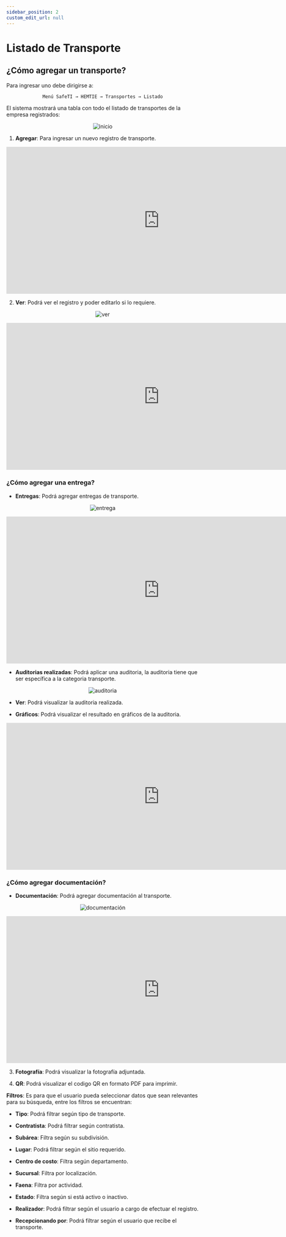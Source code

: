 ```yaml
---
sidebar_position: 2
custom_edit_url: null
---
```

# Listado de Transporte
## ¿Cómo agregar un transporte?
Para ingresar uno debe dirigirse a: 

<div align="center">

```bash
Menú SafeTI → HEMTIE → Transportes → Listado
```
</div>

El sistema mostrará una tabla con todo el listado de transportes de la empresa registrados:

<div align="center">

![inicio](/img/img_manual/img_hemtie_equipo/2023-09-01_10-34.png)

</div>

1. **Agregar**: Para ingresar un nuevo registro de transporte.

<div align="center">

<iframe width="800" height="384" src="https://www.youtube.com/embed/oGcp0FJ_PkE?si=PX1ewdkNEfV84uW6" title="YouTube video player" frameborder="0" allow="accelerometer; autoplay; clipboard-write; encrypted-media; gyroscope; picture-in-picture; web-share" allowfullscreen></iframe>

</div>

2. **Ver**: Podrá ver el registro y poder editarlo si lo requiere.

<div align="center">

![ver](/img/img_manual/img_hemtie_equipo/2023-09-01_10-51.png)

</div>

<div align="center">

<iframe width="800" height="384" src="https://www.youtube.com/embed/aGw3iWYF4ao?si=EXSeQPcjIcycA8jV" title="YouTube video player" frameborder="0" allow="accelerometer; autoplay; clipboard-write; encrypted-media; gyroscope; picture-in-picture; web-share" allowfullscreen></iframe>

</div>

### ¿Cómo agregar una entrega?

* **Entregas**: Podrá agregar entregas de transporte.

<div align="center">

![entrega](/img/img_manual/img_hemtie_equipo/2023-09-01_12-20.png)

</div>

<div align="center">

<iframe width="800" height="384" src="https://www.youtube.com/embed/mB6_txjG1rE?si=wfgEWN3orG43z2hT" title="YouTube video player" frameborder="0" allow="accelerometer; autoplay; clipboard-write; encrypted-media; gyroscope; picture-in-picture; web-share" allowfullscreen></iframe>

</div>


* **Auditorias realizadas**: Podrá aplicar una auditoria, la auditoria tiene que ser específica a la categoria transporte.

<div align="center">

![auditoria](/img/img_manual/img_hemtie_equipo/2023-09-01_12-22.png)

</div>
 

* **Ver**: Podrá visualizar la auditoria realizada.


* **Gráficos**: Podrá visualizar el resultado en gráficos de la auditoria.


<div align="center">

<iframe width="800" height="384" src="https://www.youtube.com/embed/TivDXRIEJEA?si=2pl-lr2-z8hrtspM" title="YouTube video player" frameborder="0" allow="accelerometer; autoplay; clipboard-write; encrypted-media; gyroscope; picture-in-picture; web-share" allowfullscreen></iframe>

</div>

### ¿Cómo agregar documentación?

* **Documentación**: Podrá agregar documentación al transporte.

<div align="center">

![documentación](/img/img_manual/img_hemtie_equipo/2023-09-01_12-27.png)

</div>

<div align="center">

<iframe width="800" height="384" src="https://www.youtube.com/embed/ZaFB90xxWUw?si=ZRh2ubEXfnhPGAPL" title="YouTube video player" frameborder="0" allow="accelerometer; autoplay; clipboard-write; encrypted-media; gyroscope; picture-in-picture; web-share" allowfullscreen></iframe>

</div>


3. **Fotografía**: Podrá visualizar la fotografía adjuntada.

4. **QR**: Podrá visualizar el codigo QR en formato PDF para imprimir.

**Filtros**: Es para que el usuario pueda seleccionar datos que sean relevantes para su búsqueda, entre los filtros se encuentran:

* **Tipo**: Podrá filtrar según tipo de transporte.

* **Contratista**: Podrá filtrar según contratista.

* **Subárea**: Filtra según su subdivisión.

* **Lugar**: Podrá filtrar según el sitio requerido.

* **Centro de costo**: Filtra según departamento.

* **Sucursal**: Filtra por localización.

* **Faena**: Filtra por actividad.

* **Estado**: Filtra según si está activo o inactivo.

* **Realizador**: Podrá filtrar según el usuario a cargo de efectuar el registro.
 
* **Recepcionando por**: Podrá filtrar según el usuario que recibe el transporte.